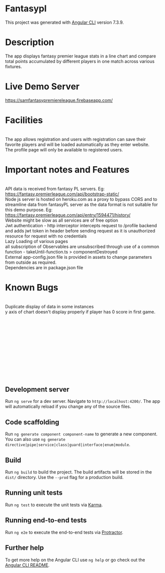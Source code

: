 # Fantasypl

This project was generated with [Angular CLI](https://github.com/angular/angular-cli) version 7.3.9.
# Description
The app displays fantasy premier league stats in a line chart and compare total points accumulated by different players in one match across various fixtures.

# Live Demo Server
https://samfantasypremiereleague.firebaseapp.com/

# Facilities
<br> The app allows registration and users with registration can save their favorite players and will be loaded automatically as they enter website.
<br> The profile page will only be available to registered users.

# Important notes and Features
<br>  API data is received from fantasy PL servers. Eg: https://fantasy.premierleague.com/api/bootstrap-static/ 
<br>  Node js server is hosted on heroku.com as a proxy to bypass CORS and to streamline data from fantasyPL server as the data format is not suitable for this demo purpose. Eg: https://fantasy.premierleague.com/api/entry/1594471/history/
<br> Website might be slow as all services are of free option
<br>  Jwt authentication - http interceptor intercepts request to /profile backend and adds jwt token in header before sending request as it is unauthorized resource for request with no credentials
<br> Lazy Loading of various pages
<br>  all subscription of Observables are unsubscribed through use of a common function - takeUntil-function.ts > componentDestroyed
<br>  External app-config.json file is provided in assets to change parameters from outside as required.
<br> Dependencies are in package.json file






# Known Bugs
<br> Duplicate display of data in some instances
<br> y axis of chart doesn't display properly if player has 0 score in first game.

<br> <br> <br> <br> <br> <br> <br> <br> <br> <br> <br> 
## Development server

Run `ng serve` for a dev server. Navigate to `http://localhost:4200/`. The app will automatically reload if you change any of the source files.

## Code scaffolding

Run `ng generate component component-name` to generate a new component. You can also use `ng generate directive|pipe|service|class|guard|interface|enum|module`.

## Build

Run `ng build` to build the project. The build artifacts will be stored in the `dist/` directory. Use the `--prod` flag for a production build.

## Running unit tests

Run `ng test` to execute the unit tests via [Karma](https://karma-runner.github.io).

## Running end-to-end tests

Run `ng e2e` to execute the end-to-end tests via [Protractor](http://www.protractortest.org/).

## Further help

To get more help on the Angular CLI use `ng help` or go check out the [Angular CLI README](https://github.com/angular/angular-cli/blob/master/README.md).
